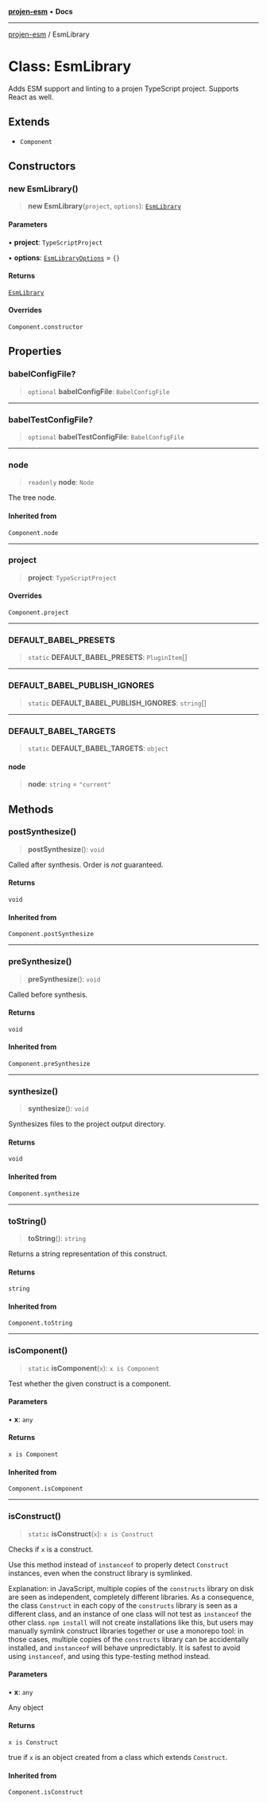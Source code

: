 [**projen-esm**](../README.md) • **Docs**

***

[projen-esm](../globals.md) / EsmLibrary

# Class: EsmLibrary

Adds ESM support and linting to a projen TypeScript project.
Supports React as well.

## Extends

- `Component`

## Constructors

### new EsmLibrary()

> **new EsmLibrary**(`project`, `options`): [`EsmLibrary`](EsmLibrary.md)

#### Parameters

• **project**: `TypeScriptProject`

• **options**: [`EsmLibraryOptions`](../interfaces/EsmLibraryOptions.md) = `{}`

#### Returns

[`EsmLibrary`](EsmLibrary.md)

#### Overrides

`Component.constructor`

## Properties

### babelConfigFile?

> `optional` **babelConfigFile**: `BabelConfigFile`

***

### babelTestConfigFile?

> `optional` **babelTestConfigFile**: `BabelConfigFile`

***

### node

> `readonly` **node**: `Node`

The tree node.

#### Inherited from

`Component.node`

***

### project

> **project**: `TypeScriptProject`

#### Overrides

`Component.project`

***

### DEFAULT\_BABEL\_PRESETS

> `static` **DEFAULT\_BABEL\_PRESETS**: `PluginItem`[]

***

### DEFAULT\_BABEL\_PUBLISH\_IGNORES

> `static` **DEFAULT\_BABEL\_PUBLISH\_IGNORES**: `string`[]

***

### DEFAULT\_BABEL\_TARGETS

> `static` **DEFAULT\_BABEL\_TARGETS**: `object`

#### node

> **node**: `string` = `"current"`

## Methods

### postSynthesize()

> **postSynthesize**(): `void`

Called after synthesis. Order is *not* guaranteed.

#### Returns

`void`

#### Inherited from

`Component.postSynthesize`

***

### preSynthesize()

> **preSynthesize**(): `void`

Called before synthesis.

#### Returns

`void`

#### Inherited from

`Component.preSynthesize`

***

### synthesize()

> **synthesize**(): `void`

Synthesizes files to the project output directory.

#### Returns

`void`

#### Inherited from

`Component.synthesize`

***

### toString()

> **toString**(): `string`

Returns a string representation of this construct.

#### Returns

`string`

#### Inherited from

`Component.toString`

***

### isComponent()

> `static` **isComponent**(`x`): `x is Component`

Test whether the given construct is a component.

#### Parameters

• **x**: `any`

#### Returns

`x is Component`

#### Inherited from

`Component.isComponent`

***

### isConstruct()

> `static` **isConstruct**(`x`): `x is Construct`

Checks if `x` is a construct.

Use this method instead of `instanceof` to properly detect `Construct`
instances, even when the construct library is symlinked.

Explanation: in JavaScript, multiple copies of the `constructs` library on
disk are seen as independent, completely different libraries. As a
consequence, the class `Construct` in each copy of the `constructs` library
is seen as a different class, and an instance of one class will not test as
`instanceof` the other class. `npm install` will not create installations
like this, but users may manually symlink construct libraries together or
use a monorepo tool: in those cases, multiple copies of the `constructs`
library can be accidentally installed, and `instanceof` will behave
unpredictably. It is safest to avoid using `instanceof`, and using
this type-testing method instead.

#### Parameters

• **x**: `any`

Any object

#### Returns

`x is Construct`

true if `x` is an object created from a class which extends `Construct`.

#### Inherited from

`Component.isConstruct`
